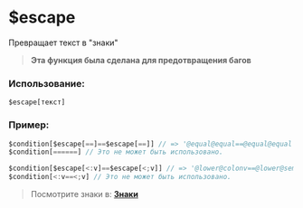 # $escape
Превращает текст в "знаки"

> **Эта функция была сделана для предотвращения багов**

### Использование:
```
$escape[текст]
```

### Пример:
```js
$condition[$escape[==]==$escape[==]] // => '@equal@equal==@equal@equal' (Правда)
$condition[======] // Это не может быть использовано.

$condition[$escape[<:v]==$escape[<;v]] // => '@lower@colonv==@lower@semiv' (Правда)
$condition[<:v==<;v] // Это не может быть использовано.
```

> Посмотрите знаки в: **[Знаки](escapers.md)**
